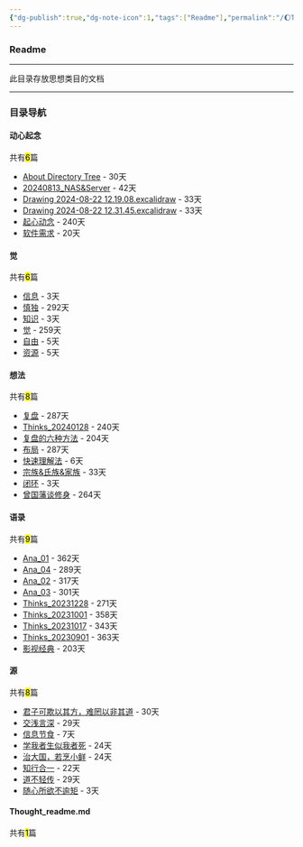 ```yaml
---
{"dg-publish":true,"dg-note-icon":1,"tags":["Readme"],"permalink":"/🌔Thought_思想/Thought_readme/","dgPassFrontmatter":true,"noteIcon":1,"created":"2024-08-24T23:12:06.068+08:00","updated":"2024-09-18T23:06:00.017+08:00"}
---
```


### Readme
--- 
此目录存放思想类目的文档
***
### 目录导航
<p><span><h4 data-heading="动心起念" dir="auto">动心起念</h4></span></p><p><span>共有<mark>6</mark>篇</span></p><div><ul class="dataview list-view-ul"><li><span><a data-tooltip-position="top" aria-label="🌔Thought_思想/动心起念/About Directory Tree.md" data-href="🌔Thought_思想/动心起念/About Directory Tree.md" href="🌔Thought_思想/动心起念/About Directory Tree.md" class="internal-link" target="_blank" rel="noopener">About Directory Tree</a> - 30天</span></li><li><span><a data-tooltip-position="top" aria-label="🌔Thought_思想/动心起念/20240813_NAS&amp;Server.md" data-href="🌔Thought_思想/动心起念/20240813_NAS&amp;Server.md" href="🌔Thought_思想/动心起念/20240813_NAS&amp;Server.md" class="internal-link" target="_blank" rel="noopener">20240813_NAS&amp;Server</a> - 42天</span></li><li><span><a data-tooltip-position="top" aria-label="🌔Thought_思想/动心起念/Drawing 2024-08-22 12.19.08.excalidraw.md" data-href="🌔Thought_思想/动心起念/Drawing 2024-08-22 12.19.08.excalidraw.md" href="🌔Thought_思想/动心起念/Drawing 2024-08-22 12.19.08.excalidraw.md" class="internal-link" target="_blank" rel="noopener">Drawing 2024-08-22 12.19.08.excalidraw</a> - 33天</span></li><li><span><a data-tooltip-position="top" aria-label="🌔Thought_思想/动心起念/Drawing 2024-08-22 12.31.45.excalidraw.md" data-href="🌔Thought_思想/动心起念/Drawing 2024-08-22 12.31.45.excalidraw.md" href="🌔Thought_思想/动心起念/Drawing 2024-08-22 12.31.45.excalidraw.md" class="internal-link" target="_blank" rel="noopener">Drawing 2024-08-22 12.31.45.excalidraw</a> - 33天</span></li><li><span><a data-tooltip-position="top" aria-label="🌔Thought_思想/动心起念/起心动念.md" data-href="🌔Thought_思想/动心起念/起心动念.md" href="🌔Thought_思想/动心起念/起心动念.md" class="internal-link" target="_blank" rel="noopener">起心动念</a> - 240天</span></li><li><span><a data-tooltip-position="top" aria-label="🌔Thought_思想/动心起念/软件需求.md" data-href="🌔Thought_思想/动心起念/软件需求.md" href="🌔Thought_思想/动心起念/软件需求.md" class="internal-link" target="_blank" rel="noopener">软件需求</a> - 20天</span></li></ul></div><p><span><h4 data-heading="觉" dir="auto">觉</h4></span></p><p><span>共有<mark>6</mark>篇</span></p><div><ul class="dataview list-view-ul"><li><span><a data-tooltip-position="top" aria-label="🌔Thought_思想/觉/信息.md" data-href="🌔Thought_思想/觉/信息.md" href="🌔Thought_思想/觉/信息.md" class="internal-link" target="_blank" rel="noopener">信息</a> - 3天</span></li><li><span><a data-tooltip-position="top" aria-label="🌔Thought_思想/觉/慎独.md" data-href="🌔Thought_思想/觉/慎独.md" href="🌔Thought_思想/觉/慎独.md" class="internal-link" target="_blank" rel="noopener">慎独</a> - 292天</span></li><li><span><a data-tooltip-position="top" aria-label="🌔Thought_思想/觉/知识.md" data-href="🌔Thought_思想/觉/知识.md" href="🌔Thought_思想/觉/知识.md" class="internal-link" target="_blank" rel="noopener">知识</a> - 3天</span></li><li><span><a data-tooltip-position="top" aria-label="🌔Thought_思想/觉/觉.md" data-href="🌔Thought_思想/觉/觉.md" href="🌔Thought_思想/觉/觉.md" class="internal-link" target="_blank" rel="noopener">觉</a> - 259天</span></li><li><span><a data-tooltip-position="top" aria-label="🌔Thought_思想/觉/自由.md" data-href="🌔Thought_思想/觉/自由.md" href="🌔Thought_思想/觉/自由.md" class="internal-link" target="_blank" rel="noopener">自由</a> - 5天</span></li><li><span><a data-tooltip-position="top" aria-label="🌔Thought_思想/觉/资源.md" data-href="🌔Thought_思想/觉/资源.md" href="🌔Thought_思想/觉/资源.md" class="internal-link" target="_blank" rel="noopener">资源</a> - 5天</span></li></ul></div><p><span><h4 data-heading="想法" dir="auto">想法</h4></span></p><p><span>共有<mark>8</mark>篇</span></p><div><ul class="dataview list-view-ul"><li><span><a data-tooltip-position="top" aria-label="🌔Thought_思想/想法/复盘.md" data-href="🌔Thought_思想/想法/复盘.md" href="🌔Thought_思想/想法/复盘.md" class="internal-link" target="_blank" rel="noopener">复盘</a> - 287天</span></li><li><span><a data-tooltip-position="top" aria-label="🌔Thought_思想/想法/Thinks_20240128.md" data-href="🌔Thought_思想/想法/Thinks_20240128.md" href="🌔Thought_思想/想法/Thinks_20240128.md" class="internal-link" target="_blank" rel="noopener">Thinks_20240128</a> - 240天</span></li><li><span><a data-tooltip-position="top" aria-label="🌔Thought_思想/想法/复盘的六种方法.md" data-href="🌔Thought_思想/想法/复盘的六种方法.md" href="🌔Thought_思想/想法/复盘的六种方法.md" class="internal-link" target="_blank" rel="noopener">复盘的六种方法</a> - 204天</span></li><li><span><a data-tooltip-position="top" aria-label="🌔Thought_思想/想法/布局.md" data-href="🌔Thought_思想/想法/布局.md" href="🌔Thought_思想/想法/布局.md" class="internal-link" target="_blank" rel="noopener">布局</a> - 287天</span></li><li><span><a data-tooltip-position="top" aria-label="🌔Thought_思想/想法/快速理解法.md" data-href="🌔Thought_思想/想法/快速理解法.md" href="🌔Thought_思想/想法/快速理解法.md" class="internal-link" target="_blank" rel="noopener">快速理解法</a> - 6天</span></li><li><span><a data-tooltip-position="top" aria-label="🌔Thought_思想/想法/宗族&amp;氏族&amp;家族.md" data-href="🌔Thought_思想/想法/宗族&amp;氏族&amp;家族.md" href="🌔Thought_思想/想法/宗族&amp;氏族&amp;家族.md" class="internal-link" target="_blank" rel="noopener">宗族&amp;氏族&amp;家族</a> - 33天</span></li><li><span><a data-tooltip-position="top" aria-label="🌔Thought_思想/想法/闭环.md" data-href="🌔Thought_思想/想法/闭环.md" href="🌔Thought_思想/想法/闭环.md" class="internal-link" target="_blank" rel="noopener">闭环</a> - 3天</span></li><li><span><a data-tooltip-position="top" aria-label="🌔Thought_思想/想法/曾国藩谈修身.md" data-href="🌔Thought_思想/想法/曾国藩谈修身.md" href="🌔Thought_思想/想法/曾国藩谈修身.md" class="internal-link" target="_blank" rel="noopener">曾国藩谈修身</a> - 264天</span></li></ul></div><p><span><h4 data-heading="语录" dir="auto">语录</h4></span></p><p><span>共有<mark>9</mark>篇</span></p><div><ul class="dataview list-view-ul"><li><span><a data-tooltip-position="top" aria-label="🌔Thought_思想/语录/Ana_01.md" data-href="🌔Thought_思想/语录/Ana_01.md" href="🌔Thought_思想/语录/Ana_01.md" class="internal-link" target="_blank" rel="noopener">Ana_01</a> - 362天</span></li><li><span><a data-tooltip-position="top" aria-label="🌔Thought_思想/语录/Ana_04.md" data-href="🌔Thought_思想/语录/Ana_04.md" href="🌔Thought_思想/语录/Ana_04.md" class="internal-link" target="_blank" rel="noopener">Ana_04</a> - 289天</span></li><li><span><a data-tooltip-position="top" aria-label="🌔Thought_思想/语录/Ana_02.md" data-href="🌔Thought_思想/语录/Ana_02.md" href="🌔Thought_思想/语录/Ana_02.md" class="internal-link" target="_blank" rel="noopener">Ana_02</a> - 317天</span></li><li><span><a data-tooltip-position="top" aria-label="🌔Thought_思想/语录/Ana_03.md" data-href="🌔Thought_思想/语录/Ana_03.md" href="🌔Thought_思想/语录/Ana_03.md" class="internal-link" target="_blank" rel="noopener">Ana_03</a> - 301天</span></li><li><span><a data-tooltip-position="top" aria-label="🌔Thought_思想/语录/Thinks_20231228.md" data-href="🌔Thought_思想/语录/Thinks_20231228.md" href="🌔Thought_思想/语录/Thinks_20231228.md" class="internal-link" target="_blank" rel="noopener">Thinks_20231228</a> - 271天</span></li><li><span><a data-tooltip-position="top" aria-label="🌔Thought_思想/语录/Thinks_20231001.md" data-href="🌔Thought_思想/语录/Thinks_20231001.md" href="🌔Thought_思想/语录/Thinks_20231001.md" class="internal-link" target="_blank" rel="noopener">Thinks_20231001</a> - 358天</span></li><li><span><a data-tooltip-position="top" aria-label="🌔Thought_思想/语录/Thinks_20231017.md" data-href="🌔Thought_思想/语录/Thinks_20231017.md" href="🌔Thought_思想/语录/Thinks_20231017.md" class="internal-link" target="_blank" rel="noopener">Thinks_20231017</a> - 343天</span></li><li><span><a data-tooltip-position="top" aria-label="🌔Thought_思想/语录/Thinks_20230901.md" data-href="🌔Thought_思想/语录/Thinks_20230901.md" href="🌔Thought_思想/语录/Thinks_20230901.md" class="internal-link" target="_blank" rel="noopener">Thinks_20230901</a> - 363天</span></li><li><span><a data-tooltip-position="top" aria-label="🌔Thought_思想/语录/影视经典.md" data-href="🌔Thought_思想/语录/影视经典.md" href="🌔Thought_思想/语录/影视经典.md" class="internal-link" target="_blank" rel="noopener">影视经典</a> - 203天</span></li></ul></div><p><span><h4 data-heading="源" dir="auto">源</h4></span></p><p><span>共有<mark>8</mark>篇</span></p><div><ul class="dataview list-view-ul"><li><span><a data-tooltip-position="top" aria-label="🌔Thought_思想/源/君子可欺以其方，难罔以非其道.md" data-href="🌔Thought_思想/源/君子可欺以其方，难罔以非其道.md" href="🌔Thought_思想/源/君子可欺以其方，难罔以非其道.md" class="internal-link" target="_blank" rel="noopener">君子可欺以其方，难罔以非其道</a> - 30天</span></li><li><span><a data-tooltip-position="top" aria-label="🌔Thought_思想/源/交浅言深.md" data-href="🌔Thought_思想/源/交浅言深.md" href="🌔Thought_思想/源/交浅言深.md" class="internal-link" target="_blank" rel="noopener">交浅言深</a> - 29天</span></li><li><span><a data-tooltip-position="top" aria-label="🌔Thought_思想/源/信息节食.md" data-href="🌔Thought_思想/源/信息节食.md" href="🌔Thought_思想/源/信息节食.md" class="internal-link" target="_blank" rel="noopener">信息节食</a> - 7天</span></li><li><span><a data-tooltip-position="top" aria-label="🌔Thought_思想/源/学我者生似我者死.md" data-href="🌔Thought_思想/源/学我者生似我者死.md" href="🌔Thought_思想/源/学我者生似我者死.md" class="internal-link" target="_blank" rel="noopener">学我者生似我者死</a> - 24天</span></li><li><span><a data-tooltip-position="top" aria-label="🌔Thought_思想/源/治大国，若烹小鲜.md" data-href="🌔Thought_思想/源/治大国，若烹小鲜.md" href="🌔Thought_思想/源/治大国，若烹小鲜.md" class="internal-link" target="_blank" rel="noopener">治大国，若烹小鲜</a> - 24天</span></li><li><span><a data-tooltip-position="top" aria-label="🌔Thought_思想/源/知行合一.md" data-href="🌔Thought_思想/源/知行合一.md" href="🌔Thought_思想/源/知行合一.md" class="internal-link" target="_blank" rel="noopener">知行合一</a> - 22天</span></li><li><span><a data-tooltip-position="top" aria-label="🌔Thought_思想/源/道不轻传.md" data-href="🌔Thought_思想/源/道不轻传.md" href="🌔Thought_思想/源/道不轻传.md" class="internal-link" target="_blank" rel="noopener">道不轻传</a> - 29天</span></li><li><span><a data-tooltip-position="top" aria-label="🌔Thought_思想/源/随心所欲不逾矩.md" data-href="🌔Thought_思想/源/随心所欲不逾矩.md" href="🌔Thought_思想/源/随心所欲不逾矩.md" class="internal-link" target="_blank" rel="noopener">随心所欲不逾矩</a> - 3天</span></li></ul></div><p><span><h4 data-heading="Thought_readme.md" dir="auto">Thought_readme.md</h4></span></p><p><span>共有<mark>1</mark>篇</span></p><div><ul class="dataview list-view-ul"></ul></div>

